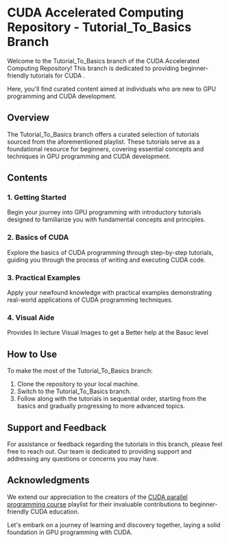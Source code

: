 # CUDA Accelerated Computing Repository - Tutorial_To_Basics Branch

Welcome to the Tutorial_To_Basics branch of the CUDA Accelerated Computing Repository! This branch is dedicated to providing beginner-friendly tutorials for CUDA .

Here, you'll find curated content aimed at individuals who are new to GPU programming and CUDA development.

## Overview

The Tutorial_To_Basics branch offers a curated selection of tutorials sourced from the aforementioned playlist. These tutorials serve as a foundational resource for beginners, covering essential concepts and techniques in GPU programming and CUDA development.

## Contents

### 1. Getting Started
Begin your journey into GPU programming with introductory tutorials designed to familiarize you with fundamental concepts and principles.

### 2. Basics of CUDA
Explore the basics of CUDA programming through step-by-step tutorials, guiding you through the process of writing and executing CUDA code.

### 3. Practical Examples
Apply your newfound knowledge with practical examples demonstrating real-world applications of CUDA programming techniques.

### 4. Visual Aide
Provides In lecture Visual Images to get a Better help at the Basuc level

## How to Use

To make the most of the Tutorial_To_Basics branch:

1. Clone the repository to your local machine.
2. Switch to the Tutorial_To_Basics branch.
3. Follow along with the tutorials in sequential order, starting from the basics and gradually progressing to more advanced topics.

## Support and Feedback

For assistance or feedback regarding the tutorials in this branch, please feel free to reach out. Our team is dedicated to providing support and addressing any questions or concerns you may have.

## Acknowledgments

We extend our appreciation to the creators of the [CUDA parallel programming course](https://www.youtube.com/playlist?list=PLBQlPZZ80yqRVrt99CsmYY77MLaenKVa8) playlist for their invaluable contributions to beginner-friendly CUDA education.

Let's embark on a journey of learning and discovery together, laying a solid foundation in GPU programming with CUDA.
